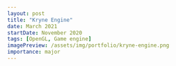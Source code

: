 ```yaml
---
layout: post
title: "Kryne Engine"
date: March 2021
startDate: November 2020
tags: [OpenGL, Game engine]
imagePreview: /assets/img/portfolio/kryne-engine.png
importance: major
---
```

